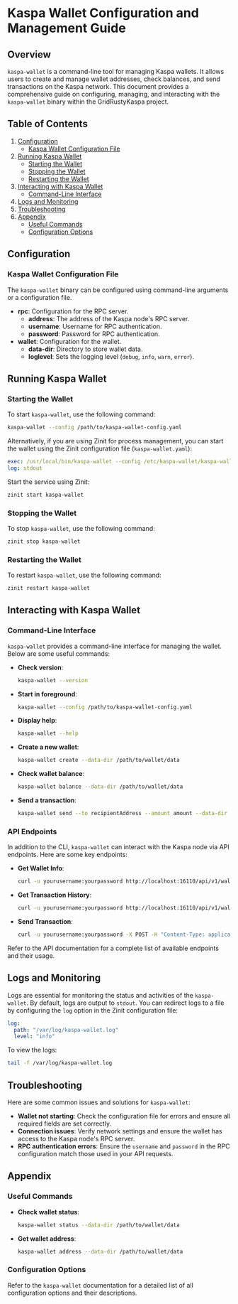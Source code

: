 # Kaspa Wallet Configuration and Management Guide

## Overview

`kaspa-wallet` is a command-line tool for managing Kaspa wallets. It allows users to create and manage wallet addresses, check balances, and send transactions on the Kaspa network. This document provides a comprehensive guide on configuring, managing, and interacting with the `kaspa-wallet` binary within the GridRustyKaspa project.

## Table of Contents

1. [Configuration](#configuration)
   - [Kaspa Wallet Configuration File](#kaspa-wallet-configuration-file)
2. [Running Kaspa Wallet](#running-kaspa-wallet)
   - [Starting the Wallet](#starting-the-wallet)
   - [Stopping the Wallet](#stopping-the-wallet)
   - [Restarting the Wallet](#restarting-the-wallet)
3. [Interacting with Kaspa Wallet](#interacting-with-kaspa-wallet)
   - [Command-Line Interface](#command-line-interface)
4. [Logs and Monitoring](#logs-and-monitoring)
5. [Troubleshooting](#troubleshooting)
6. [Appendix](#appendix)
   - [Useful Commands](#useful-commands)
   - [Configuration Options](#configuration-options)

## Configuration

### Kaspa Wallet Configuration File

The `kaspa-wallet` binary can be configured using command-line arguments or a configuration file. 
- **rpc**: Configuration for the RPC server.
  - **address**: The address of the Kaspa node's RPC server.
  - **username**: Username for RPC authentication.
  - **password**: Password for RPC authentication.
- **wallet**: Configuration for the wallet.
  - **data-dir**: Directory to store wallet data.
  - **loglevel**: Sets the logging level (`debug`, `info`, `warn`, `error`).

## Running Kaspa Wallet

### Starting the Wallet

To start `kaspa-wallet`, use the following command:

```sh
kaspa-wallet --config /path/to/kaspa-wallet-config.yaml
```

Alternatively, if you are using Zinit for process management, you can start the wallet using the Zinit configuration file (`kaspa-wallet.yaml`):

```yaml
exec: /usr/local/bin/kaspa-wallet --config /etc/kaspa-wallet/kaspa-wallet-config.yaml
log: stdout
```

Start the service using Zinit:

```sh
zinit start kaspa-wallet
```

### Stopping the Wallet

To stop `kaspa-wallet`, use the following command:

```sh
zinit stop kaspa-wallet
```

### Restarting the Wallet

To restart `kaspa-wallet`, use the following command:

```sh
zinit restart kaspa-wallet
```

## Interacting with Kaspa Wallet

### Command-Line Interface

`kaspa-wallet` provides a command-line interface for managing the wallet. Below are some useful commands:

- **Check version**:

  ```sh
  kaspa-wallet --version
  ```

- **Start in foreground**:

  ```sh
  kaspa-wallet --config /path/to/kaspa-wallet-config.yaml
  ```

- **Display help**:

  ```sh
  kaspa-wallet --help
  ```

- **Create a new wallet**:

  ```sh
  kaspa-wallet create --data-dir /path/to/wallet/data
  ```

- **Check wallet balance**:

  ```sh
  kaspa-wallet balance --data-dir /path/to/wallet/data
  ```

- **Send a transaction**:

  ```sh
  kaspa-wallet send --to recipientAddress --amount amount --data-dir /path/to/wallet/data
  ```

### API Endpoints

In addition to the CLI, `kaspa-wallet` can interact with the Kaspa node via API endpoints. Here are some key endpoints:

- **Get Wallet Info**:

  ```sh
  curl -u yourusername:yourpassword http://localhost:16110/api/v1/wallet/info
  ```

- **Get Transaction History**:

  ```sh
  curl -u yourusername:yourpassword http://localhost:16110/api/v1/wallet/transactions
  ```

- **Send Transaction**:

  ```sh
  curl -u yourusername:yourpassword -X POST -H "Content-Type: application/json" -d '{"to":"recipientAddress","amount":amount}' http://localhost:16110/api/v1/wallet/send
  ```

Refer to the API documentation for a complete list of available endpoints and their usage.

## Logs and Monitoring

Logs are essential for monitoring the status and activities of the `kaspa-wallet`. By default, logs are output to `stdout`. You can redirect logs to a file by configuring the `log` option in the Zinit configuration file:

```yaml
log:
  path: "/var/log/kaspa-wallet.log"
  level: "info"
```

To view the logs:

```sh
tail -f /var/log/kaspa-wallet.log
```

## Troubleshooting

Here are some common issues and solutions for `kaspa-wallet`:

- **Wallet not starting**: Check the configuration file for errors and ensure all required fields are set correctly.
- **Connection issues**: Verify network settings and ensure the wallet has access to the Kaspa node's RPC server.
- **RPC authentication errors**: Ensure the `username` and `password` in the RPC configuration match those used in your API requests.

## Appendix

### Useful Commands

- **Check wallet status**:

  ```sh
  kaspa-wallet status --data-dir /path/to/wallet/data
  ```

- **Get wallet address**:

  ```sh
  kaspa-wallet address --data-dir /path/to/wallet/data
  ```

### Configuration Options

Refer to the `kaspa-wallet` documentation for a detailed list of all configuration options and their descriptions.

